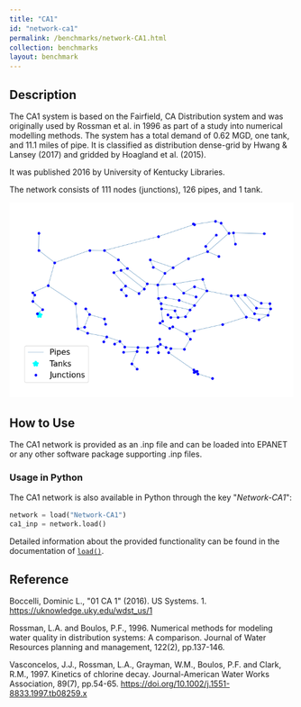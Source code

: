 ```yaml
---
title: "CA1"
id: "network-ca1"
permalink: /benchmarks/network-CA1.html
collection: benchmarks
layout: benchmark
---
```



## Description

The CA1 system is based on the Fairfield, CA Distribution system and was originally used by Rossman et al. in 1996 as
part of a study into numerical modelling methods. The system has a total demand of 0.62 MGD, one tank, and 11.1 miles
of pipe. It is classified as distribution dense-grid by Hwang & Lansey (2017) and gridded by Hoagland et al. (2015).

It was published 2016 by University of Kentucky Libraries.

The network consists of 111 nodes (junctions), 126 pipes, and 1 tank.

<img src="../static/benchmarks/network-ca1/ca1_plot.png"/>

## How to Use

The CA1 network is provided as an .inp file and can be loaded into EPANET or any other software package
supporting .inp files.

### Usage in Python

The CA1 network is also available in Python through the key "*Network-CA1*":
```python
network = load("Network-CA1")
ca1_inp = network.load()
```

Detailed information about the provided functionality can be found in the documentation of
[`load()`](https://water-benchmark-hub.readthedocs.io/en/stable/water_benchmark_hub.networks.html#water_benchmark_hub.networks.networks.CA1.load).


## Reference

Boccelli, Dominic L., "01 CA 1" (2016). US Systems. 1.
https://uknowledge.uky.edu/wdst_us/1

Rossman, L.A. and Boulos, P.F., 1996. Numerical methods for modeling water quality in distribution systems: A
comparison. Journal of Water Resources planning and management, 122(2), pp.137-146.

Vasconcelos, J.J., Rossman, L.A., Grayman, W.M., Boulos, P.F. and Clark, R.M., 1997. Kinetics of chlorine decay.
Journal-American Water Works Association, 89(7), pp.54-65. https://doi.org/10.1002/j.1551-8833.1997.tb08259.x

